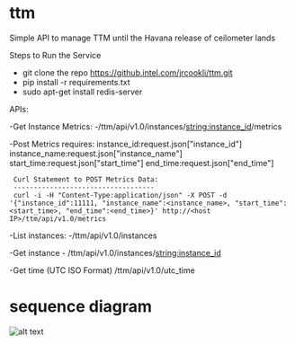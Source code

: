 ttm
===

Simple API to manage TTM until the Havana release of ceilometer lands

Steps to Run the Service
  - git clone the repo https://github.intel.com/jrcookli/ttm.git
  - pip install -r requirements.txt
  - sudo apt-get install redis-server

APIs:

  -Get Instance Metrics:
     -/ttm/api/v1.0/instances/<string:instance_id>/metrics

  -Post Metrics requires: 
     instance_id:request.json["instance_id"]
     instance_name:request.json["instance_name"]
     start_time:request.json["start_time"]
     end_time:request.json["end_time"]

     Curl Statement to POST Metrics Data: 
     -----------------------------------
     curl -i -H "Content-Type:application/json" -X POST -d '{"instance_id":11111, "instance_name":<instance_name>, "start_time":<start_time>, "end_time":<end_time>}' http://<host IP>/ttm/api/v1.0/metrics
   
  -List instances: 
    -/ttm/api/v1.0/instances

  -Get instance
    - /ttm/api/v1.0/instances/<string:instance_id>

  -Get time (UTC ISO Format)
      /ttm/api/v1.0/utc_time

 sequence diagram
 ================
 
 ![alt text](https://github.intel.com/jrcookli/ttm/raw/master/etc/ttm_seq.jpg "Sequence Diagram for TTM")
